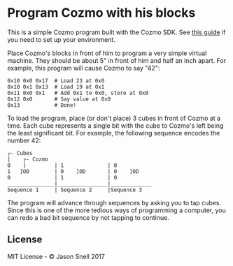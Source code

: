 # Program Cozmo with his blocks

This is a simple Cozmo program built with the Cozmo SDK.  See
[this guide](http://cozmosdk.anki.com/docs/getstarted.html) if you need to set up
 your environment.

Place Cozmo's blocks in front of him to program a very simple virtual machine.
They should be about 5" in front of him and half an inch apart. For example, this
program will cause Cozmo to say "42":

    0x10 0x0 0x17  # Load 23 at 0x0
    0x10 0x1 0x13  # Load 19 at 0x1
    0x11 0x0 0x1   # Add 0x1 to 0x0, store at 0x0
    0x12 0x0       # Say value at 0x0
    0x13           # Done!

To load the program, place (or don't place) 3 cubes in front of Cozmo at a time.
Each cube represents a single bit with the cube to Cozmo's left being the least
significant bit.  For example, the following sequence encodes the number 42:

    ┌- Cubes
    |    ┌- Cozmo
    0    |         | 1              | 0
    1   ]OD        | 0    ]OD       | 0    ]OD
    0              | 1              | 0
    _______________|________________|_____________
    Sequence 1     | Sequence 2     |Sequence 3

The program will advance through sequences by asking you to tap cubes.  Since
this is one of the more tedious ways of programming a computer, you can redo a
bad bit sequence by not tapping to continue.

## License
MIT License - © Jason Snell 2017